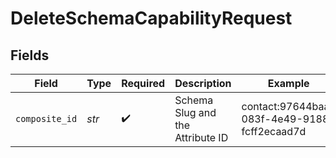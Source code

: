 # DeleteSchemaCapabilityRequest


## Fields

| Field                                        | Type                                         | Required                                     | Description                                  | Example                                      |
| -------------------------------------------- | -------------------------------------------- | -------------------------------------------- | -------------------------------------------- | -------------------------------------------- |
| `composite_id`                               | *str*                                        | :heavy_check_mark:                           | Schema Slug and the Attribute ID             | contact:97644baa-083f-4e49-9188-fcff2ecaad7d |